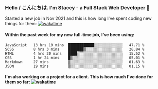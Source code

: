 ### Hello / こんにちは. I'm Stacey - a Full Stack Web Developer 👋

Started a new job in Nov 2021 and this is how long I've spent coding new things for them: [![wakatime](https://wakatime.com/badge/user/86082ce1-bca4-4a02-a7a3-c2242e42ac7a/project/12b01edb-1cc9-44e6-b4ef-181fde524dc6.svg)](https://wakatime.com/badge/user/86082ce1-bca4-4a02-a7a3-c2242e42ac7a/project/12b01edb-1cc9-44e6-b4ef-181fde524dc6)

#### Within the past week for my new full-time job, I've been using:
<!--START_SECTION:waka-->

```text
JavaScript   13 hrs 19 mins  ████████████░░░░░░░░░░░░░   47.71 %
SCSS         8 hrs 3 mins    ███████▒░░░░░░░░░░░░░░░░░   28.84 %
HTML         4 hrs 20 mins   ████░░░░░░░░░░░░░░░░░░░░░   15.52 %
CSS          1 hr 24 mins    █▒░░░░░░░░░░░░░░░░░░░░░░░   05.01 %
Markdown     27 mins         ▒░░░░░░░░░░░░░░░░░░░░░░░░   01.63 %
JSON         19 mins         ▒░░░░░░░░░░░░░░░░░░░░░░░░   01.15 %
```

<!--END_SECTION:waka-->

#### I'm also working on a project for a client. This is how much I've done for them so far: [![wakatime](https://wakatime.com/badge/user/8ee03c5d-7d98-49f4-8d0f-1a6ade1c9e19/project/5bc43805-de54-41d6-a7b7-44e5a8ecc477.svg)](https://wakatime.com/badge/user/8ee03c5d-7d98-49f4-8d0f-1a6ade1c9e19/project/5bc43805-de54-41d6-a7b7-44e5a8ecc477)
